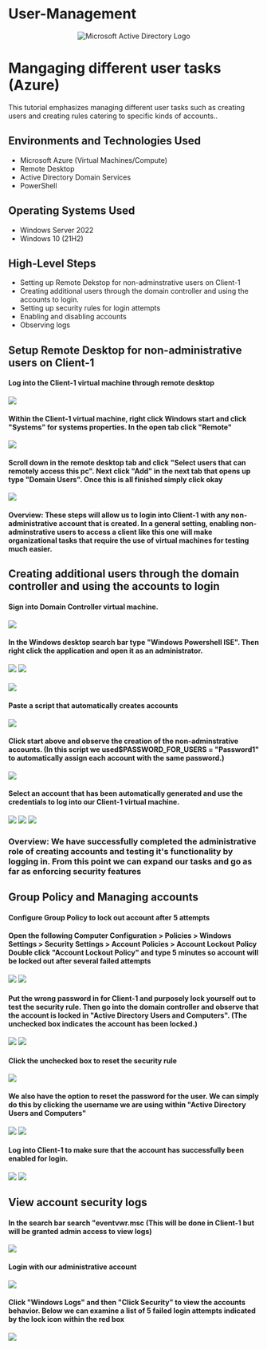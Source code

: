 # User-Management
<p align="center">
<img src="https://i.imgur.com/pU5A58S.png" alt="Microsoft Active Directory Logo"/>
</p>

<h1>Mangaging different user tasks (Azure)</h1>
This tutorial emphasizes managing different user tasks such as creating users and creating rules catering to specific kinds of accounts..<br />

<h2>Environments and Technologies Used</h2>

- Microsoft Azure (Virtual Machines/Compute)
- Remote Desktop
- Active Directory Domain Services
- PowerShell

<h2>Operating Systems Used </h2>

- Windows Server 2022
- Windows 10 (21H2)

<h2>High-Level Steps</h2>

- Setting up Remote Dekstop for non-adminstrative users on Client-1
- Creating additional users through the domain controller and using the accounts to login.
- Setting up security rules for login attempts
- Enabling and disabling accounts
- Observing logs

<h2>Setup Remote Desktop for non-administrative users on Client-1</h2>
<h4>Log into the Client-1 virtual machine through remote desktop</h4>
<img src="https://i.imgur.com/3zL5Gnm.png">

<h4>Within the Client-1 virtual machine, right click Windows start and click "Systems" for systems properties. In the open tab click "Remote"</h4>
<img src="https://i.imgur.com/mU87RXd.png">

<h4>Scroll down in the remote desktop tab and click "Select users that can remotely access this pc". Next click "Add" in the next tab that opens up type "Domain Users". Once this is all finished simply click okay</h4>
<img src="https://i.imgur.com/QcB6ztB.png">

<h4>Overview: These steps will allow us to login into Client-1 with any non-administrative account that is created. In a general setting, enabling non-adminstrative users to access a client like this one will make organizational tasks that require the use of virtual machines for testing much easier. </h4>



<h2>Creating additional users through the domain controller and using the accounts to login</h2>
<h4>Sign into Domain Controller virtual machine.</h4>
<img src="https://i.imgur.com/oCcMxaZ.png">

<h4>In the Windows desktop search bar type "Windows Powershell ISE". Then right click the application and open it as an administrator.</h4>
<img src="https://i.imgur.com/86QYpMB.png">

<img src="https://i.imgur.com/A1j7Fdd.png">

<h4></h4>
<img src="https://i.imgur.com/ChCpV3M.png">

<h4>Paste a script that automatically creates accounts</h4>
<img src="https://i.imgur.com/6tAp6eU.png">

<h4>Click start above and observe the creation of the non-adminstrative accounts. (In this script we used$PASSWORD_FOR_USERS  = "Password1" to automatically assign each account with the same password.)</h4>
<img src="https://i.imgur.com/XpGdK8Y.png">

<h4>Select an account that has been automatically generated and use the credentials to log into our Client-1 virtual machine.</h4>
<img src="https://i.imgur.com/NSLJvQR.png">
<img src="https://i.imgur.com/JEmOVMZ.png">
<img src="https://i.imgur.com/44lK1LF.png">
<h3>Overview: We have successfully completed the administrative role of creating accounts and testing it's functionality by logging in. From this point we can expand our tasks and go as far as enforcing security features</h3>

<h2>Group Policy and Managing accounts</h2>
<h4>Configure Group Policy to lock out account after 5 attempts</h4>
<h4>
  Open the following 
  Computer Configuration > Policies > Windows Settings > Security Settings > Account Policies > Account Lockout Policy
  Double click "Account Lockout Policy" and type 5 minutes so account will be locked out after several failed attempts
</h4>

<img src="https://i.imgur.com/G1SAg4g.png">
<img src="https://i.imgur.com/smMDH3V.png">
<h4>Put the wrong password in for Client-1 and purposely lock yourself out to test the security rule. Then go into the domain controller and observe that the account is locked in "Active Directory Users and Computers". (The unchecked box indicates the account has been locked.)</h4>
<img src="https://i.imgur.com/y80T4cE.png">
<img src="https://i.imgur.com/ir8knbg.png">

<h4>Click the unchecked box to reset the security rule</h4>
<img src="https://i.imgur.com/pkvhXbm.png">

<h4>We also have the option to reset the password for the user. We can simply do this by clicking the username we are using within "Active Directory Users and Computers"</h4>
<img src="https://i.imgur.com/gztauRX.png">
<img src="https://i.imgur.com/xaZHsdL.png">
<h4>Log into Client-1 to make sure that the account has successfully been enabled for login.</h4>
<img src="https://i.imgur.com/IxXnLZI.png">
<img src="https://i.imgur.com/q8dVRCQ.png">

<h2>View account security logs</h2>
<h4>In the search bar search "eventvwr.msc (This will be done in Client-1 but will be granted admin access to view logs)</h4>
<img src="https://i.imgur.com/sgeYIMO.png">
<h4>Login with our administrative account</h4>
<img src="https://i.imgur.com/OvutfAv.png">
<h4>Click "Windows Logs" and then "Click Security" to view the accounts behavior.
    Below we can examine a list of 5 failed login attempts indicated by the lock icon within the red box</h2>
<img src="https://i.imgur.com/Df1RopB.png">
